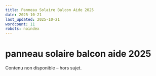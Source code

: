 ```yaml
---
title: Panneau Solaire Balcon Aide 2025
date: 2025-10-21
last_updated: 2025-10-21
wordcount: 11
robots: noindex
---
```


# panneau solaire balcon aide 2025

Contenu non disponible – hors sujet.